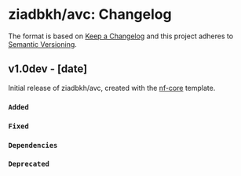 # ziadbkh/avc: Changelog

The format is based on [Keep a Changelog](https://keepachangelog.com/en/1.0.0/)
and this project adheres to [Semantic Versioning](https://semver.org/spec/v2.0.0.html).

## v1.0dev - [date]

Initial release of ziadbkh/avc, created with the [nf-core](https://nf-co.re/) template.

### `Added`

### `Fixed`

### `Dependencies`

### `Deprecated`
